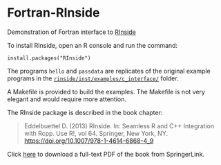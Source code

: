 # Fortran-RInside

Demonstration of Fortran interface to [RInside](https://github.com/eddelbuettel/rinside)

To install RInside, open an R console and run the command:

```
install.packages("RInside")
```

The programs `hello` and `passdata` are replicates of the original example programs in the [`rinside/inst/examples/c_interface/`](https://github.com/eddelbuettel/rinside/tree/master/inst/examples/c_interface) folder.

A Makefile is provided to build the examples. The Makefile is not very elegant and would require more attention.

The RInside package is described in the book chapter:

> Eddelbuettel D. (2013) RInside. In: Seamless R and C++ Integration with Rcpp. Use R!, vol 64. Springer, New York, NY. https://doi.org/10.1007/978-1-4614-6868-4_9

Click [here](https://link.springer.com/content/pdf/10.1007%2F978-1-4614-6868-4.pdf) to download a full-text PDF of the book from SpringerLink.

